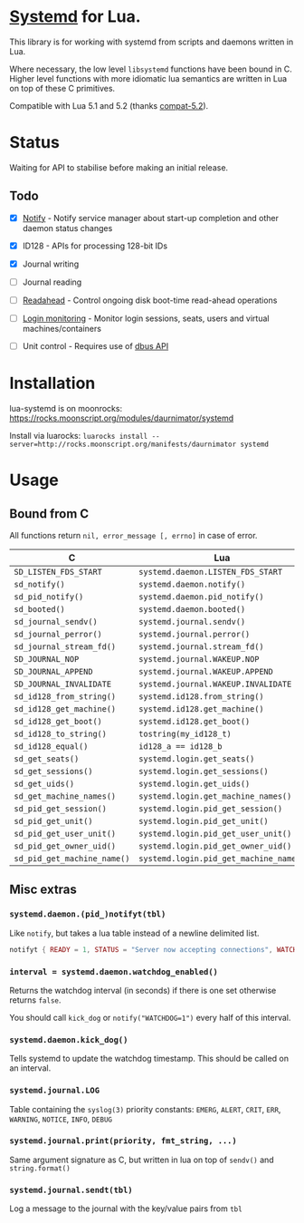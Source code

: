 # [Systemd](http://freedesktop.org/wiki/Software/systemd/) for Lua.

This library is for working with systemd from scripts and daemons written in Lua.

Where necessary, the low level `libsystemd` functions have been bound in C.
Higher level functions with more idiomatic lua semantics are written in Lua on top of these C primitives.

Compatible with Lua 5.1 and 5.2 (thanks [compat-5.2](https://github.com/hishamhm/lua-compat-5.2)).


# Status

Waiting for API to stabilise before making an initial release.


## Todo

  - [x] [Notify](http://www.freedesktop.org/software/systemd/man/sd_notify.html) - Notify service manager about start-up completion and other daemon status changes
  - [x] ID128 - APIs for processing 128-bit IDs
  - [x] Journal writing
  - [ ] Journal reading
  - [ ] [Readahead](http://www.freedesktop.org/software/systemd/man/sd_readahead.html) - Control ongoing disk boot-time read-ahead operations
  - [ ] [Login monitoring](http://www.freedesktop.org/software/systemd/man/sd_login_monitor.html) - Monitor login sessions, seats, users and virtual machines/containers
  - [ ] Unit control - Requires use of [dbus API](http://www.freedesktop.org/wiki/Software/systemd/dbus/)


# Installation

lua-systemd is on moonrocks: https://rocks.moonscript.org/modules/daurnimator/systemd

Install via luarocks: `luarocks install --server=http://rocks.moonscript.org/manifests/daurnimator systemd`

# Usage

## Bound from C

All functions return `nil, error_message [, errno]` in case of error.

C                           | Lua
----------------------------|------------------------------------
`SD_LISTEN_FDS_START`       | `systemd.daemon.LISTEN_FDS_START`
`sd_notify()`               | `systemd.daemon.notify()`
`sd_pid_notify()`           | `systemd.daemon.pid_notify()`
`sd_booted()`               | `systemd.daemon.booted()`
`sd_journal_sendv()`        | `systemd.journal.sendv()`
`sd_journal_perror()`       | `systemd.journal.perror()`
`sd_journal_stream_fd()`    | `systemd.journal.stream_fd()`
`SD_JOURNAL_NOP`            | `systemd.journal.WAKEUP.NOP`
`SD_JOURNAL_APPEND`         | `systemd.journal.WAKEUP.APPEND`
`SD_JOURNAL_INVALIDATE`     | `systemd.journal.WAKEUP.INVALIDATE`
`sd_id128_from_string()`    | `systemd.id128.from_string()`
`sd_id128_get_machine()`    | `systemd.id128.get_machine()`
`sd_id128_get_boot()`       | `systemd.id128.get_boot()`
`sd_id128_to_string()`      | `tostring(my_id128_t)`
`sd_id128_equal()`          | `id128_a == id128_b`
`sd_get_seats()`            | `systemd.login.get_seats()`
`sd_get_sessions()`         | `systemd.login.get_sessions()`
`sd_get_uids()`             | `systemd.login.get_uids()`
`sd_get_machine_names()`    | `systemd.login.get_machine_names()`
`sd_pid_get_session()`      | `systemd.login.pid_get_session()`
`sd_pid_get_unit()`         | `systemd.login.pid_get_unit()`
`sd_pid_get_user_unit()`    | `systemd.login.pid_get_user_unit()`
`sd_pid_get_owner_uid()`    | `systemd.login.pid_get_owner_uid()`
`sd_pid_get_machine_name()` | `systemd.login.pid_get_machine_name()`

## Misc extras

### `systemd.daemon.(pid_)notifyt(tbl)`

Like `notify`, but takes a lua table instead of a newline delimited list.

```lua
notifyt { READY = 1, STATUS = "Server now accepting connections", WATCHDOG = 1 }
```


### `interval = systemd.daemon.watchdog_enabled()`

Returns the watchdog interval (in seconds) if there is one set otherwise returns `false`.

You should call `kick_dog` or `notify("WATCHDOG=1")` every half of this interval.


### `systemd.daemon.kick_dog()`

Tells systemd to update the watchdog timestamp.
This should be called on an interval.


### `systemd.journal.LOG`

Table containing the `syslog(3)` priority constants: `EMERG`, `ALERT`, `CRIT`, `ERR`, `WARNING`, `NOTICE`, `INFO`, `DEBUG`


### `systemd.journal.print(priority, fmt_string, ...)`

Same argument signature as C, but written in lua on top of `sendv()` and `string.format()`


### `systemd.journal.sendt(tbl)`

Log a message to the journal with the key/value pairs from `tbl`

